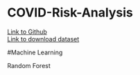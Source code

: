 # COVID-Risk-Analysis
[Link to Github](https://github.com/owid/covid-19-data/blob/master/public/data/README.md)  
[Link to download dataset](https://covid.ourworldindata.org/data/owid-covid-data.csv)



#Machine Learning

Random Forest

